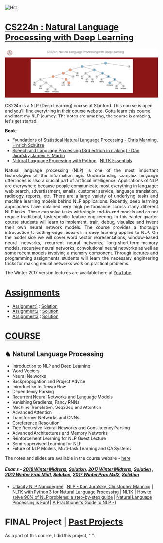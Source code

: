 ![Hits](https://hitcounter.pythonanywhere.com/count/tag.svg?url=https%3A%2F%2Fgithub.com%2FSKKSaikia%2FCS224n_NLP)

# [CS224n : Natural Language Processing with Deep Learning](http://web.stanford.edu/class/cs224n/)

<img src="https://github.com/SKKSaikia/CS224n_NLP/blob/master/nlp.PNG">

CS224n is a NLP (Deep Learning) course at Stanford. This course is open and you'll find everything in their course website. Gotta learn this course and start my NLP journey. The notes are amazing, the course is amazing, let's get started.

<b>Book:</b> 
- [Foundations of Statistical Natural Language Processing - Chris Manning, Hinrich Schütze](https://github.com/SKKSaikia/CS224n_NLP/blob/master/ed3book.pdf)
- [Speech and Language Processing (3rd edition in making) - Dan Jurafsky, James H. Martin](https://github.com/SKKSaikia/CS224n_NLP/blob/master/ManningSchutze_1999_FoundationsofStatisticalNaturalLanguageProcessing.pdf)
- [Natural Language Processing with Python](https://github.com/SKKSaikia/CS224n_NLP/blob/master/Natural%20Language%20Processing%20with%20Python.pdf) | [NLTK Essentials](https://github.com/SKKSaikia/CS224n_NLP/blob/master/NLTK%20Essentials.pdf)

<p align="justify">Natural language processing (NLP) is one of the most important technologies of the information age. Understanding complex language utterances is also a crucial part of artificial intelligence. Applications of NLP are everywhere because people communicate most everything in language: web search, advertisement, emails, customer service, language translation, radiology reports, etc. There are a large variety of underlying tasks and machine learning models behind NLP applications. Recently, deep learning approaches have obtained very high performance across many different NLP tasks. These can solve tasks with single end-to-end models and do not require traditional, task-specific feature engineering. In this winter quarter course students will learn to implement, train, debug, visualize and invent their own neural network models. The course provides a thorough introduction to cutting-edge research in deep learning applied to NLP. On the model side we will cover word vector representations, window-based neural networks, recurrent neural networks, long-short-term-memory models, recursive neural networks, convolutional neural networks as well as some recent models involving a memory component. Through lectures and programming assignments students will learn the necessary engineering tricks for making neural networks work on practical problems.</p>

The Winter 2017 version lectures are available here at [YouTube](https://www.youtube.com/watch?v=OQQ-W_63UgQ&list=PL3FW7Lu3i5Jsnh1rnUwq_TcylNr7EkRe6).

# [Assignments](http://web.stanford.edu/class/cs224n/assignments.html)

- [Assignment1](https://github.com/SKKSaikia/CS224n_NLP/tree/master/assignment/assignment1) : [Solution](https://github.com/SKKSaikia/CS224n_NLP/blob/master/assignment/assignment1/assignment1-solution.pdf)
- [Assignment2](https://drive.google.com/drive/folders/1IWVt1Fd5jd07K2hNtv_iFlfA5cqDkQOH?usp=sharing) : [Solution](https://drive.google.com/file/d/1vNOETmZ_vBI4FwxJEc1vqX0jVM3uNYP6/view?usp=sharing)
- [Assignment3](https://github.com/SKKSaikia/CS224n_NLP/tree/master/assignment/assignment3) : [Solution](https://github.com/SKKSaikia/CS224n_NLP/blob/master/assignment/assignment3/assignment3-soln.pdf)

# [COURSE](https://web.stanford.edu/class/archive/cs/cs224n/cs224n.1184/syllabus.html)

<h2><b> ♞ Natural Language Processing </b></h2>

- Introduction to NLP and Deep Learning 
- Word Vectors
- Neural Networks
- Backpropagation and Project Advice
- Introduction to TensorFlow 
- Dependency Parsing 
- Recurrent Neural Networks and Language Models 
- Vanishing Gradients, Fancy RNNs 
- Machine Translation, Seq2Seq and Attention 
- Advanced Attention 
- Transformer Networks and CNNs
- Coreference Resolution
- Tree Recursive Neural Networks and Constituency Parsing 
- Advanced Architectures and Memory Networks
- Reinforcement Learning for NLP Guest Lecture 
- Semi-supervised Learning for NLP
- Future of NLP Models, Multi-task Learning and QA Systems 

The notes and slides are available in the course website - [here](http://web.stanford.edu/class/cs224n/syllabus.html)

##### Exams - [2018 Winter Midterm](https://github.com/SKKSaikia/CS224n_NLP/blob/master/midterm/cs224n-midterm-2018.pdf), [Solution](https://github.com/SKKSaikia/CS224n_NLP/blob/master/midterm/cs224n-midterm-2018-solution.pdf), [2017 Winter Midterm](https://github.com/SKKSaikia/CS224n_NLP/blob/master/practice_midterm/cs224n-practice-midterm-3.pdf), [Solution](https://github.com/SKKSaikia/CS224n_NLP/blob/master/practice_midterm/cs224n-practice-midterm-3-sol.pdf) , [2017 Winter Prac Mid1](https://github.com/SKKSaikia/CS224n_NLP/blob/master/practice_midterm/cs224n-practice-midterm-1.pdf), [Solution](https://github.com/SKKSaikia/CS224n_NLP/blob/master/practice_midterm/cs224n-practice-midterm-1.pdf), [2017 Winter Prac Mid2](https://github.com/SKKSaikia/CS224n_NLP/blob/master/practice_midterm/cs224n-practice-midterm-2.pdf), [Solution](https://github.com/SKKSaikia/CS224n_NLP/blob/master/practice_midterm/cs224n-practice-midterm-2-sol.pdf)

- [Udacity NLP Nanodegree](https://github.com/SKKSaikia/NLPNanoD) | [NLP - Dan Jurafsky, Christopher Manning](https://www.youtube.com/watch?v=3Dt_yh1mf_U&list=PLQiyVNMpDLKnZYBTUOlSI9mi9wAErFtFm) | [NLTK with Python 3 for Natural Language Processing](https://www.youtube.com/watch?v=FLZvOKSCkxY&list=PLQVvvaa0QuDf2JswnfiGkliBInZnIC4HL) | [NLTK](https://www.nltk.org/) | [How to solve 90% of NLP problems: a step-by-step guide](https://blog.insightdatascience.com/how-to-solve-90-of-nlp-problems-a-step-by-step-guide-fda605278e4e) | [Natural Language Processing is Fun!](https://medium.com/@ageitgey/natural-language-processing-is-fun-9a0bff37854e) | [A Practitioner's Guide to NLP - I](https://towardsdatascience.com/a-practitioners-guide-to-natural-language-processing-part-i-processing-understanding-text-9f4abfd13e72)

# FINAL Project | [Past Projects](http://web.stanford.edu/class/cs224n/reports.html)

As a part of this course, I did this project, " ".
